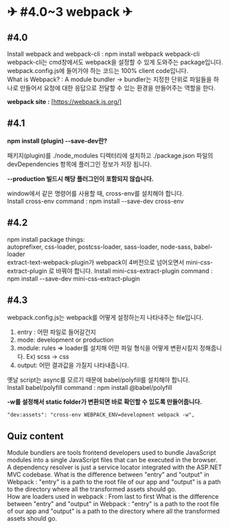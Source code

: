 # ✈ #4.0~3 webpack ✈

## #4.0

Install webpack and webpack-cli : npm install webpack webpack-cli  
webpack-cli는 cmd창에서도 webpack을 설정할 수 있게 도와주는 package입니다.  
webpack.config.js에 들어가야 하는 코드는 100% client code입니다.  
What is Webpack? : A module bundler -> bundler는 지정한 단위로 파일들을 하나로 만들어서 요청에 대한 응답으로 전달할 수 있는 환경을 만들어주는 역할을 한다.

**webpack site :** [https://webpack.js.org/]

## #4.1

**npm install (plugin) --save-dev란?**

패키지(plugin)를 ./node_modules 디렉터리에 설치하고 ./package.json 파일의 devDependencies 항목에 플러그인 정보가 저장 됩니다.

**--production 빌드시 해당 플러그인이 포함되지 않습니다.**

window에서 같은 명령어를 사용할 때, cross-env를 설치해야 합니다.  
Install cross-env command : npm install --save-dev cross-env

## #4.2

npm install package things:  
autoprefixer, css-loader, postcss-loader, sass-loader, node-sass, babel-loader  
extract-text-webpack-plugin가 webpack이 4버전으로 넘어오면서 mini-css-extract-plugin 로 바꿔야 합니다.
Install mini-css-extract-plugin command : npm install --save-dev mini-css-extract-plugin

## #4.3

webpack.config.js는 webpack를 어떻게 설정하는지 나타내주는 file입니다.

1. entry : 어떤 파일로 들어갈건지
2. mode: development or production
3. module: rules => loader를 설치해 어떤 파일 형식을 어떻게 변환시킬지 정해줍니다. Ex) scss -> css
4. output: 어떤 결과값을 가질지 나타내줍니다.

옛날 script는 async를 모르기 때문에 babel/polyfill를 설치해야 합니다.  
Install babel/polyfill command : npm install @babel/polyfill

**-w를 설정해서 static folder가 변환되면 바로 확인할 수 있도록 만들어줍니다.**

```
"dev:assets": "cross-env WEBPACK_ENV=development webpack -w",
```

## Quiz content

Module bundlers are tools frontend developers used to bundle JavaScript modules into a single JavaScript files that can be executed in the browser.  
A dependency resolver is just a service locator integrated with the ASP.NET MVC codebase.
What is the difference between "entry" and "output" in Webpack : "entry" is a path to the root file of our app and "output" is a path to the directory where all the transformed assets should go.  
How are loaders used in webpack : From last to first
What is the difference between "entry" and "output" in Webpack : "entry" is a path to the root file of our app and "output" is a path to the directory where all the transformed assets should go.
